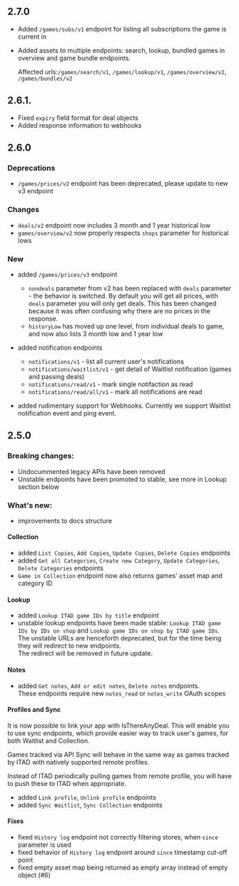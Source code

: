 ## 2.7.0

- Added `/games/subs/v1` endpoint for listing all subscriptions the game is current in
- Added assets to multiple endpoints: search, lookup, bundled games in overview and game bundle endpoints.
  
  Affected urls:`/games/search/v1`, `/games/lookup/v1`, `/games/overview/v2`, `/games/bundles/v2`



## 2.6.1.

- Fixed `expiry` field format for deal objects
- Added response information to webhooks

## 2.6.0

### Deprecations
- `/games/prices/v2` endpoint has been deprecated, please update to new v3 endpoint

### Changes

- `deals/v2` endpoint now includes 3 month and 1 year historical low
- `games/overview/v2` now properly respects `shops` parameter for historical lows

### New

- added `/games/prices/v3` endpoint
  - `nondeals` parameter from v2 has been replaced with `deals` parameter - the behavior is switched.
    By default you will get all prices, with `deals` parameter you will only get deals.
    This has been changed because it was often confusing why there are no prices in the response. 
  - `historyLow` has moved up one level, from individual deals to game, and now also lists 3 month low and 1 year low

- added notification endpoints
  - `notifications/v1` - list all current user's notifications
  - `notifications/waitlist/v1` - get detail of Waitlist notification (games and passing deals) 
  - `notifications/read/v1` - mark single notifaction as read
  - `notifications/read/all/v1` - mark all notifications are read

- added rudimentary support for Webhooks. Currently we support Waitlist notification event and ping event. 
 

## 2.5.0

### Breaking changes:
- Undocummented legacy APIs have been removed
- Unstable endpoints have been promoted to stable, see more in Lookup section below

### What's new:
- improvements to docs structure

#### Collection
- added `List Copies`, `Add Copies`, `Update Copies`, `Delete Copies` endpoints
- added `Get all Categories`, `Create new Category`, `Update Categories`, `Delete Categories` endpoints 
- `Game in Collection` endpoint now also returns games' asset map and category ID

#### Lookup
- added `Lookup ITAD game IDs by title` endpoint 
- unstable lookup endpoints have been made stable: `Lookup ITAD game IDs by IDs on shop` and `Lookup game IDs on shop by ITAD game IDs`.  
  The unstable URLs are henceforth deprecated, but for the time being they will redirect to new endpoints.  
  The redirect will be removed in future update.

#### Notes
- added `Get notes`, `Add or edit notes`, `Delete notes` endpoints.  
  These endpoints require new `notes_read` or `notes_write` OAuth scopes 

#### Profiles and Sync
It is now possible to link your app with IsThereAnyDeal. This will enable you to use sync endpoints,
which provide easier way to track user's games, for both Waitlist and Collection.

Games tracked via API Sync will behave in the same way as games tracked by ITAD with natively supported remote profiles.

Instead of ITAD periodically pulling games from remote profile, you will have to push these to ITAD when appropriate.

- added `Link profile`, `Unlink profile` endpoints
- added `Sync Waitlist`, `Sync Collection` endpoints

#### Fixes
- fixed `History log` endpoint not correctly filtering stores, when `since` parameter is used
- fixed behavior of `History log` endpoint around `since` timestamp cut-off point
- fixed empty asset map being returned as empty array instead of empty object (#6)
